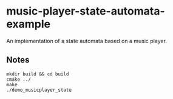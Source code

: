 # music-player-state-automata-example

An implementation of a state automata based on a music player.

## Notes

```
mkdir build && cd build
cmake ../
make
./demo_musicplayer_state
```
